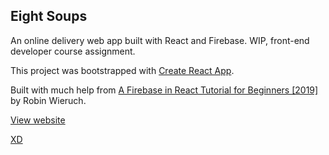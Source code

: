 ## Eight Soups

An online delivery web app built with React and Firebase. WIP, front-end developer course assignment.

This project was bootstrapped with [Create React App](https://github.com/facebook/create-react-app).

Built with much help from [A Firebase in React Tutorial for Beginners [2019]](https://www.robinwieruch.de/complete-firebase-authentication-react-tutorial) by Robin Wieruch.

[View website](https://kristofferlarberg.se/eight-soups/)

[XD](https://xd.adobe.com/view/6c03e00e-5288-4290-98cc-03948f8161d9-3950/)
